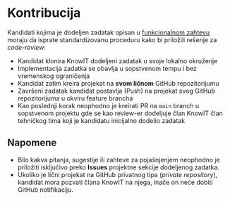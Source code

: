 # Kontribucija

Kandidati kojima je dodeljen zadatak opisan u [funkcionalnom zahtevu](README.md) moraju da isprate standardizovanu proceduru kako bi priložili rešenje za _code-review_:

* Kandidat klonira KnowIT dodeljeni zadatak u svoje lokalno okruženje
* Implementacija zadatka se obavlja u sopstvenom tempu i bez vremenskog ograničenja
* Kandidat zatim kreira projekat na **svom ličnom** GitHub repozitorijumu
* Završeni zadatak kandidat postavlja (Push) na projekat svog GitHub repozitorijuma u okviru feature brancha
* Kao poslednji korak neophodno je kreirati PR na `main` branch u sopstvenom projektu gde se kao review-er dodeljuje član KnowIT član tehničkog tima koji je kandidatu inicijalno dodelio zadatak

## Napomene

* Bilo kakva pitanja, sugestije ili zahteve za pojašnjenjem neophodno je priložiti isključivo preko **Issues** projektne sekcije dodeljenog zadatka.
* Ukoliko je lični projekat na GitHub privatnog tipa (_private repository_), kandidat mora pozvati člana KnowIT na njega, inače on neće dobiti GitHub notifikaciju.

